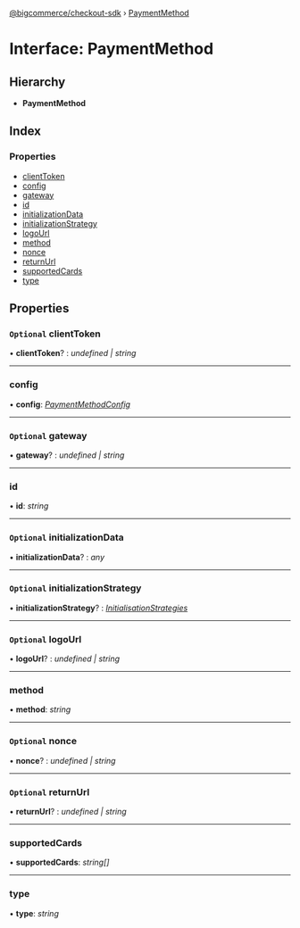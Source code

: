 [@bigcommerce/checkout-sdk](../README.md) › [PaymentMethod](paymentmethod.md)

# Interface: PaymentMethod

## Hierarchy

* **PaymentMethod**

## Index

### Properties

* [clientToken](paymentmethod.md#optional-clienttoken)
* [config](paymentmethod.md#config)
* [gateway](paymentmethod.md#optional-gateway)
* [id](paymentmethod.md#id)
* [initializationData](paymentmethod.md#optional-initializationdata)
* [initializationStrategy](paymentmethod.md#optional-initializationstrategy)
* [logoUrl](paymentmethod.md#optional-logourl)
* [method](paymentmethod.md#method)
* [nonce](paymentmethod.md#optional-nonce)
* [returnUrl](paymentmethod.md#optional-returnurl)
* [supportedCards](paymentmethod.md#supportedcards)
* [type](paymentmethod.md#type)

## Properties

### `Optional` clientToken

• **clientToken**? : *undefined | string*

___

###  config

• **config**: *[PaymentMethodConfig](paymentmethodconfig.md)*

___

### `Optional` gateway

• **gateway**? : *undefined | string*

___

###  id

• **id**: *string*

___

### `Optional` initializationData

• **initializationData**? : *any*

___

### `Optional` initializationStrategy

• **initializationStrategy**? : *[InitialisationStrategies](../README.md#initialisationstrategies)*

___

### `Optional` logoUrl

• **logoUrl**? : *undefined | string*

___

###  method

• **method**: *string*

___

### `Optional` nonce

• **nonce**? : *undefined | string*

___

### `Optional` returnUrl

• **returnUrl**? : *undefined | string*

___

###  supportedCards

• **supportedCards**: *string[]*

___

###  type

• **type**: *string*
